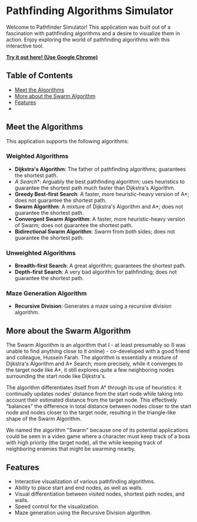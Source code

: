 # Pathfinding Algorithms Simulator

Welcome to Pathfinder Simulator! This application was built out of a fascination with pathfinding algorithms and a desire to visualize them in action. Enjoy exploring the world of pathfinding algorithms with this interactive tool.

**[Try it out here! (Use Google Chrome)](https://adarshsidnal.github.io/PathfindingAlgorithmsSimulator)**

## Table of Contents

- [Meet the Algorithms](#meet-the-algorithms)
- [More about the Swarm Algorithm](#more-about-the-swarm-algorithm)
- [Features](#features)
- 
## Meet the Algorithms

This application supports the following algorithms:

### Weighted Algorithms
- **Dijkstra's Algorithm**: The father of pathfinding algorithms; guarantees the shortest path.
- **A* Search**: Arguably the best pathfinding algorithm; uses heuristics to guarantee the shortest path much faster than Dijkstra's Algorithm.
- **Greedy Best-first Search**: A faster, more heuristic-heavy version of A*; does not guarantee the shortest path.
- **Swarm Algorithm**: A mixture of Dijkstra's Algorithm and A*; does not guarantee the shortest path.
- **Convergent Swarm Algorithm**: A faster, more heuristic-heavy version of Swarm; does not guarantee the shortest path.
- **Bidirectional Swarm Algorithm**: Swarm from both sides; does not guarantee the shortest path.

### Unweighted Algorithms
- **Breadth-first Search**: A great algorithm; guarantees the shortest path.
- **Depth-first Search**: A very bad algorithm for pathfinding; does not guarantee the shortest path.

### Maze Generation Algorithm
- **Recursive Division**: Generates a maze using a recursive division algorithm.

## More about the Swarm Algorithm

The Swarm Algorithm is an algorithm that I - at least presumably so (I was unable to find anything close to it online) - co-developed with a good friend and colleague, Hussein Farah. The algorithm is essentially a mixture of Dijkstra's Algorithm and A* Search; more precisely, while it converges to the target node like A*, it still explores quite a few neighboring nodes surrounding the start node like Dijkstra's. 

The algorithm differentiates itself from A* through its use of heuristics: it continually updates nodes' distance from the start node while taking into account their estimated distance from the target node. This effectively "balances" the difference in total distance between nodes closer to the start node and nodes closer to the target node, resulting in the triangle-like shape of the Swarm Algorithm. 

We named the algorithm "Swarm" because one of its potential applications could be seen in a video game where a character must keep track of a boss with high priority (the target node), all the while keeping track of neighboring enemies that might be swarming nearby.

## Features

- Interactive visualization of various pathfinding algorithms.
- Ability to place start and end nodes, as well as walls.
- Visual differentiation between visited nodes, shortest path nodes, and walls.
- Speed control for the visualization.
- Maze generation using the Recursive Division algorithm.
